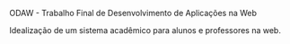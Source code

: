 ODAW - Trabalho Final de Desenvolvimento de Aplicações na Web

Idealização de um sistema acadêmico para alunos e professores na web.
